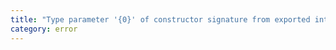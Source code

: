 ```yaml
---
title: "Type parameter '{0}' of constructor signature from exported interface has or is using private name '{1}'."
category: error
---
```

